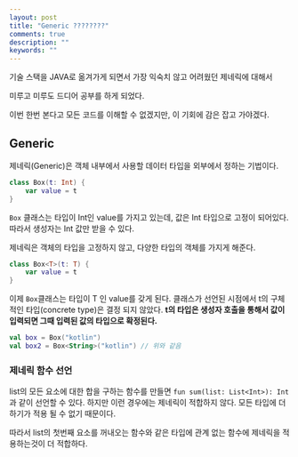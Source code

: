 ```yaml
---
layout: post
title: "Generic ????????"
comments: true
description: ""
keywords: ""
---
```



기술 스택을 JAVA로 옮겨가게 되면서 가장 익숙치 않고 어려웠던 제네릭에 대해서

미루고 미루도 드디어 공부를 하게 되었다.

이번 한번 본다고 모든 코드를 이해할 수 없겠지만, 이 기회에 감은 잡고 가야겠다.



## Generic

제네릭(Generic)은 객체 내부에서 사용할 데이터 타입을 외부에서 정하는 기법이다.

```kotlin
class Box(t: Int) {
    var value = t
}
```

`Box` 클래스는 타입이 Int인 value를 가지고 있는데, 값은 Int 타입으로 고정이 되어있다.
따라서 생성자는 Int 값만 받을 수 있다.

제네릭은 객체의 타입을 고정하지 않고, 다양한 타입의 객체를 가지게 해준다.

```kotlin
class Box<T>(t: T) {
    var value = t
}
```

이제 `Box`클래스는 타입이 T 인 value를 갖게 된다. 클래스가 선언된 시점에서 t의 구체적인 타입(concrete type)은 결정 되지 않았다.
**t의 타입은 생성자 호출을 통해서 값이 입력되면 그때 입력된 값의 타입으로 확정된다.**

```kotlin
val box = Box("kotlin") 
val box2 = Box<String>("kotlin") // 위와 같음
```


### 제네릭 함수 선언
list의 모든 요소에 대한 합을 구하는 함수를 만들면 `fun sum(list: List<Int>): Int` 과 같이 선언할 수 있다.
하지만 이런 경우에는 제네릭이 적합하지 않다. 모든 타입에 더하기가 적용 될 수 없기 때문이다.

따라서 list의 첫번째 요소를 꺼내오는 함수와 같은 타입에 관계 없는 함수에 제네릭을 적용하는것이 더 적합하다.

